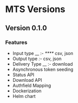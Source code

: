 # MTS Versions

## Version 0.1.0&#x20;

### Features

* Input type __ :- _****_ csv, json
* Output type _:-_ csv, json
* Delivery Type __ :- download
* Asynchronous token seeding
* Status API
* Download API
* Authfield Mapping
* Dockerization
* Helm chart

###

